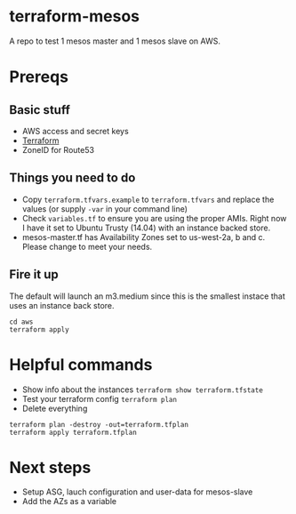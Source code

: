 terraform-mesos
=========
A repo to test 1 mesos master and 1 mesos slave on AWS.

# Prereqs
## Basic stuff
- AWS access and secret keys
- [Terraform](http://terraform.io)
- ZoneID for Route53

## Things you need to do
- Copy ```terraform.tfvars.example``` to ```terraform.tfvars``` and replace the values (or supply ```-var``` in your command line) 
- Check ```variables.tf``` to ensure you are using the proper AMIs. Right now I have it set to Ubuntu Trusty (14.04) with an instance backed store.
- mesos-master.tf has Availability Zones set to us-west-2a, b and c. Please change to meet your needs.

## Fire it up
The default will launch an m3.medium since this is the smallest instace that uses an instance back store. 
```
cd aws
terraform apply
```

# Helpful commands
- Show info about the instances
```terraform show terraform.tfstate```
- Test your terraform config
```terraform plan```
- Delete everything
```
terraform plan -destroy -out=terraform.tfplan
terraform apply terraform.tfplan
```

# Next steps
- Setup ASG, lauch configuration and user-data for mesos-slave
- Add the AZs as a variable